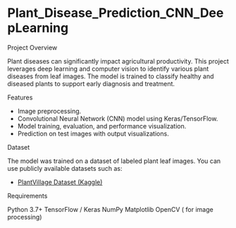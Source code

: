 # Plant_Disease_Prediction_CNN_DeepLearning

Project Overview

Plant diseases can significantly impact agricultural productivity. This project leverages deep learning and computer vision to identify various plant diseases from leaf images. The model is trained to classify healthy and diseased plants to support early diagnosis and treatment.

Features
- Image preprocessing.
- Convolutional Neural Network (CNN) model using Keras/TensorFlow.
- Model training, evaluation, and performance visualization.
- Prediction on test images with output visualizations.

Dataset

The model was trained on a dataset of labeled plant leaf images. You can use publicly available datasets such as:
- [PlantVillage Dataset (Kaggle)](https://www.kaggle.com/datasets/emmarex/plantdisease)


Requirements

Python 3.7+
TensorFlow / Keras
NumPy
Matplotlib
OpenCV ( for image processing)
